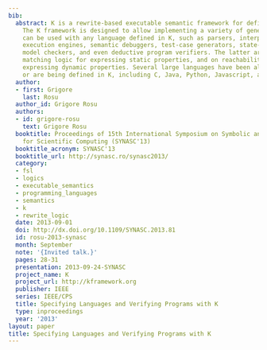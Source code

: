 ```yaml
---
bib:
  abstract: K is a rewrite-based executable semantic framework for defining languages.
    The K framework is designed to allow implementing a variety of generic tools that
    can be used with any language defined in K, such as parsers, interpreters, symbolic
    execution engines, semantic debuggers, test-case generators, state-space explorers,
    model checkers, and even deductive program verifiers. The latter are based on
    matching logic for expressing static properties, and on reachability logic for
    expressing dynamic properties. Several large languages have been already defined
    or are being defined in K, including C, Java, Python, Javascript, and LLVM.
  author:
  - first: Grigore
    last: Rosu
  author_id: Grigore Rosu
  authors:
  - id: grigore-rosu
    text: Grigore Rosu
  booktitle: Proceedings of 15th International Symposium on Symbolic and Numeric Algorithms
    for Scientific Computing (SYNASC'13)
  booktitle_acronym: SYNASC'13
  booktitle_url: http://synasc.ro/synasc2013/
  category:
  - fsl
  - logics
  - executable_semantics
  - programming_languages
  - semantics
  - k
  - rewrite_logic
  date: 2013-09-01
  doi: http://dx.doi.org/10.1109/SYNASC.2013.81
  id: rosu-2013-synasc
  month: September
  note: '{Invited talk.}'
  pages: 28-31
  presentation: 2013-09-24-SYNASC
  project_name: K
  project_url: http://kframework.org
  publisher: IEEE
  series: IEEE/CPS
  title: Specifying Languages and Verifying Programs with K
  type: inproceedings
  year: '2013'
layout: paper
title: Specifying Languages and Verifying Programs with K
---
```


